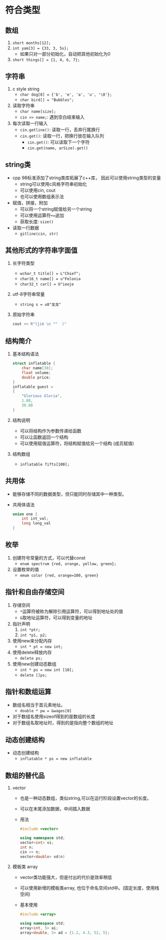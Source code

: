 # 符合类型

## 数组

1. `short months[12];`
2. `int yam[3] = {33, 3, 5s};`
   * 如果只对一部分初始化，自动把其他初始化为0
3. `short things[] = {1, 4, 6, 7};`

## 字符串

1. c style string
   * `char dog[8] = {'b', 'e', 'a', 'u', '\0'};`
   * `char bird[] = "Bubbles";`
2. 读取字符串
   * `char name[size];`
   * `cin >> name;`: 遇到空白结束输入
3. 每次读取一行输入
   * `cin.getline()`: 读取一行，丢弃行尾换行
   * `cin.get()`: 读取一行，把换行放在输入队列
     * `cin.get()`: 可以读取下一个字符
     * `cin.get(name, arSize).get()`

## string类

* cpp 98标准添加了string类库拓展了c++库， 因此可以使用string类型的变量
  * string可以使用c风格字符串初始化
  * 可以使用cin, cout
  * 也可以使用数组表示法
* 赋值，拼接，附加
  * 可以将一个string赋值给另一个string
  * 可以使用运算符`+=`追加
  * 获取长度: `size()`
* 读取一行数据
  * `gitline(cin, str)`

## 其他形式的字符串字面值

1. 长字符类型

   * `wchar_t title[] = L"Chief";`
   * `char16_t name[] = u"Felonia`
   * `char32_t car[] = U"ieoje`

2. utf-8字符串常量

   * `string s = u8"龙龙"`

3. 原始字符串

   ```cpp
   cout << R"(jim \n ""  )"
   ```

## 结构简介

1. 基本结构语法

   ```cpp
   struct inflatable {
       char name[30];
       float volume;
       double price;
   }
   inflatable guest = 
   {
       "Glorious Gloria",
       1.88,
       38.88
   }
   ```

2. 结构说明
   * 可以将结构作为参数传递给函数
   * 可以让函数返回一个结构
   * 可以使用赋值运算符，将结构赋值给另一个结构 (成员赋值)
3. 结构数组
   
   * `inflatable fifts[100];`

## 共用体

* 能够存储不同的数据类型，但只能同时存储其中一种类型。

* 共用体语法

  ```c
  union one {
      int int_val;
      long long_val
  }
  ```

## 枚举

1. 创建符号常量的方式，可以代替const
   * `enum spectrum {red, orange, yellow, green};`
2. 设置枚举的值
   * `emum color {red, orange=100, green}`

## 指针和自由存储空间

1. 存储空间
   * `*`运算符被称为解除引用运算符，可以得到地址处的值
   * `&`取地址运算符，可以得到变量的地址
2. 指针声明
   1. `int *ptr;`
   2. `int *p1, p2;`
3. 使用new来分配内存
   * `int * pt = new int;`
4. 使用delete释放内存
   * `delete ps;`
5. 使用new创建动态数组
   * `int * ps = new int [10];`
   * `delete []ps;`

 ## 指针和数组运算

* 数组名相当于首元素地址。
  * `double * pw = &wages[0]`
* 对于数组名使用sizeof得到的是数组的长度
* 对于数组名取地址时，得到的是指向整个数组的地址

## 动态创建结构

* 动态创建结构
  * `inflatable * ps = new inflatable`

## 数组的替代品

1. vector

   * 也是一种动态数组，类似string,可以在运行阶段设置vector的长度。

   * 可以在末尾添加数据，中间插入数据

   * 用法

     ```c++
     #include <vector>
     
     using namespace std;
     vector<int> vi;
     int n;
     cin >> n;
     vector<double> vd(n)
     
     ```

2. 模板类 array

   * vector类功能强大，但是付出的代价是效率稍低

   * 可以使用新增的模板类array, 也位于命名空间std中。(固定长度，使用栈空间)

   * 基本使用

     ```c++
     #include <array>
     
     using namespace std;
     array<int, 5> ai;
     array<double, 5> ad = {1.2, 4.3, 52, 5};
     ```

     

